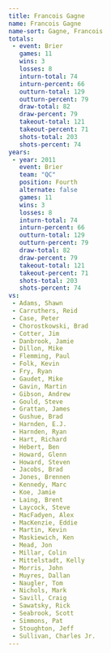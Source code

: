 ```yaml
---
title: Francois Gagne
name: Francois Gagne
name-sort: Gagne, Francois
totals:
 - event: Brier
   games: 11
   wins: 3
   losses: 8
   inturn-total: 74
   inturn-percent: 66
   outturn-total: 129
   outturn-percent: 79
   draw-total: 82
   draw-percent: 79
   takeout-total: 121
   takeout-percent: 71
   shots-total: 203
   shots-percent: 74
years:
 - year: 2011
   event: Brier
   team: "QC"
   position: Fourth
   alternate: false
   games: 11
   wins: 3
   losses: 8
   inturn-total: 74
   inturn-percent: 66
   outturn-total: 129
   outturn-percent: 79
   draw-total: 82
   draw-percent: 79
   takeout-total: 121
   takeout-percent: 71
   shots-total: 203
   shots-percent: 74
vs:
 - Adams, Shawn
 - Carruthers, Reid
 - Case, Peter
 - Chorostkowski, Brad
 - Cotter, Jim
 - Danbrook, Jamie
 - Dillon, Mike
 - Flemming, Paul
 - Folk, Kevin
 - Fry, Ryan
 - Gaudet, Mike
 - Gavin, Martin
 - Gibson, Andrew
 - Gould, Steve
 - Grattan, James
 - Gushue, Brad
 - Harnden, E.J.
 - Harnden, Ryan
 - Hart, Richard
 - Hebert, Ben
 - Howard, Glenn
 - Howard, Steven
 - Jacobs, Brad
 - Jones, Brennen
 - Kennedy, Marc
 - Koe, Jamie
 - Laing, Brent
 - Laycock, Steve
 - MacFadyen, Alex
 - MacKenzie, Eddie
 - Martin, Kevin
 - Maskiewich, Ken
 - Mead, Jon
 - Millar, Colin
 - Mittelstadt, Kelly
 - Morris, John
 - Muyres, Dallan
 - Naugler, Tom
 - Nichols, Mark
 - Savill, Craig
 - Sawatsky, Rick
 - Seabrook, Scott
 - Simmons, Pat
 - Stoughton, Jeff
 - Sullivan, Charles Jr.
---
```

